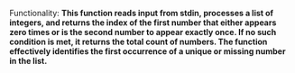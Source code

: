 Functionality: **This function reads input from stdin, processes a list of integers, and returns the index of the first number that either appears zero times or is the second number to appear exactly once. If no such condition is met, it returns the total count of numbers. The function effectively identifies the first occurrence of a unique or missing number in the list.**